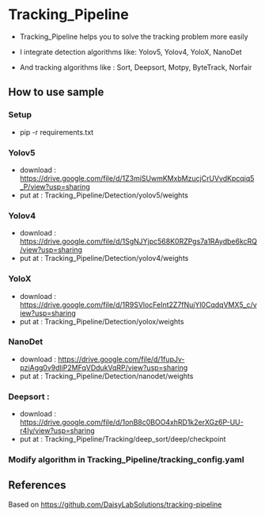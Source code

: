 # Tracking_Pipeline

- Tracking_Pipeline helps you to solve the tracking problem more easily

- I integrate detection algorithms like: Yolov5, Yolov4, YoloX, NanoDet

- And tracking algorithms like : Sort, Deepsort, Motpy, ByteTrack, Norfair



## **How to use sample** 

### Setup
  - pip -r requirements.txt

### Yolov5

  - download : https://drive.google.com/file/d/1Z3miSUwmKMxbMzucjCrUVvdKpcqiq5_P/view?usp=sharing
  - put at : Tracking_Pipeline/Detection/yolov5/weights

### Yolov4

  - download : https://drive.google.com/file/d/1SgNJYjpc568K0RZPgs7a1RAydbe6kcRQ/view?usp=sharing
  - put at : Tracking_Pipeline/Detection/yolov4/weights

### YoloX 

  - download : https://drive.google.com/file/d/1R9SVlocFeInt2Z7fNujYl0CqdqVMX5_c/view?usp=sharing
  - put at : Tracking_Pipeline/Detection/yolox/weights

### NanoDet

  - download : https://drive.google.com/file/d/1fupJv-pziAgg0v9dliP2MFqVDdukVqRP/view?usp=sharing
  - put at : Tracking_Pipeline/Detection/nanodet/weights

### Deepsort :

  - download : https://drive.google.com/file/d/1onB8c0BOO4xhRD1k2erXGz6P-UU-r4Iy/view?usp=sharing
  - put at : Tracking_Pipeline/Tracking/deep_sort/deep/checkpoint

### Modify algorithm in Tracking_Pipeline/tracking_config.yaml

## **References**

  Based on https://github.com/DaisyLabSolutions/tracking-pipeline
